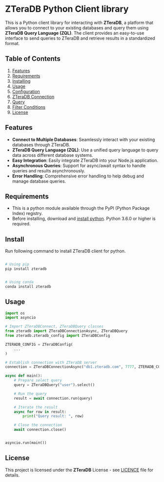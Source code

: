 # ZTeraDB Python Client library
This is a Python client library for interacting with **ZTeraDB**, a platform that allows you to connect to your 
existing databases and query them using **ZTeraDB Query Language (ZQL)**. The client provides an easy-to-use interface 
to send queries to ZTeraDB and retrieve results in a standardized format.

## Table of Contents

1. [Features](#features)
2. [Requirements](#requirements)
3. [Installing](#install)
4. [Usage](#usage)
5. [Configuration](https://github.com/zteradb/zteradb-python/blob/main/docs/config.md)
6. [ZTeraDB Connection](https://github.com/zteradb/zteradb-python/blob/main/docs/zteradb-connection.md)
7. [Query](https://github.com/zteradb/zteradb-python/blob/main/docs/query.md)
8. [Filter Conditions](https://github.com/zteradb/zteradb-python/blob/main/docs/filter-condition.md)
9. [License](#license)


## **Features**

- **Connect to Multiple Databases**: Seamlessly interact with your existing databases through ZTeraDB.
- **ZTeraDB Query Language (ZQL)**: Use a unified query language to query data across different database systems.
- **Easy Integration**: Easily integrate ZTeraDB into your Node.js application.
- **Asynchronous Queries**: Support for async/await syntax to handle queries and results asynchronously.
- **Error Handling**: Comprehensive error handling to help debug and manage database queries.

## Requirements
- This is a python module available through the PyPI (Python Package Index) registry.
- Before installing, download and [install python](https://www.python.org/downloads/). Python 3.6.0 or higher is required.


## **Install**
Run following command to install ZTeraDB client for python.

```sh

# Using pip
pip install zteradb


# Using conda
conda install zteradb

```

## **Usage**

```python
import os
import asyncio

# Import ZTeraDBConnect, ZTeraDBQuery classes 
from zteradb import ZTeraDBConnectionAsync, ZTeraDBQuery
from zteradb.zteradb_config import ZTeraDBConfig

ZTERADB_CONFIG = ZTeraDBConfig(
    ...
)

# Establish connection with ZTeraDB server
connection = ZTeraDBConnectionAsync("db1.zteradb.com", 7777, ZTERADB_CONFIG)

async def main():
    # Prepare select query
    query = ZTeraDBQuery("user").select()

    # Run the query
    result = await connection.run(query)

    # Iterate the result
    async for row in result:
        print("Query result: ", row)

    # Close the connection
    await connection.close()


asyncio.run(main())

```

## **License**

This project is licensed under the **ZTeraDB** License - see [LICENCE](https://github.com/zteradb/zteradb-python/blob/main/LICENCE) file for details.
